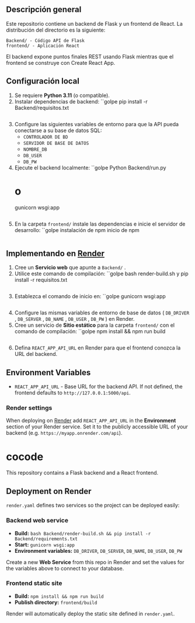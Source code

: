 

## Descripción general
Este repositorio contiene un backend de Flask y un frontend de React. La distribución del directorio es la siguiente:

```
Backend/ - Código API de Flask
frontend/ - Aplicación React
```

El backend expone puntos finales REST usando Flask mientras que el frontend se construye con Create React App.

## Configuración local

1. Se requiere
 **Python 3.11** (o compatible). 
2. Instalar dependencias de backend:
   ``golpe
   pip install -r Backend/requisitos.txt
   ```
3. Configure las siguientes variables de entorno para que la API pueda conectarse a su base de datos SQL:
   - `CONTROLADOR DE BD` 
   - `SERVIDOR DE BASE DE DATOS` 
   - `NOMBRE_DB` 
   - `DB_USER` 
   - `DB_PW` 
4. Ejecute el backend localmente:
   ``golpe
   Python Backend/run.py
   # o
   gunicorn wsgi:app
   ```
5. En la carpeta `frontend/` instale las dependencias e inicie el servidor de desarrollo:
   ``golpe
   instalación de npm
   inicio de npm
   ```

## Implementando en [ Render ]( https://render.com/ )

1. Cree un **Servicio web** que apunte a `Backend/` .
2. Utilice este comando de compilación:
   ``golpe
   bash render-build.sh y pip install -r requisitos.txt
   ```
3. Establezca el comando de inicio en:
   ``golpe
   gunicorn wsgi:app
   ```
4. Configure las mismas variables de entorno de base de datos ( `DB_DRIVER` , `DB_SERVER` , `DB_NAME` , `DB_USER` , `DB_PW` ) en Render.
5. Cree un servicio de **Sitio estático** para la carpeta `frontend/` con el comando de compilación:
   ``golpe
   npm install && npm run build
   ```
6. Defina `REACT_APP_API_URL` en Render para que el frontend conozca la URL del backend.



## Environment Variables

- `REACT_APP_API_URL` - Base URL for the backend API. If not defined, the frontend defaults to `http://127.0.0.1:5000/api`.

### Render settings

When deploying on [Render](https://render.com) add `REACT_APP_API_URL` in the **Environment** section of your Render service. Set it to the publicly accessible URL of your backend (e.g. `https://myapp.onrender.com/api`).

# cocode

This repository contains a Flask backend and a React frontend.

## Deployment on Render

`render.yaml` defines two services so the project can be deployed easily:

### Backend web service
- **Build:** `bash Backend/render-build.sh && pip install -r Backend/requirements.txt`
- **Start:** `gunicorn wsgi:app`
- **Environment variables:** `DB_DRIVER`, `DB_SERVER`, `DB_NAME`, `DB_USER`, `DB_PW`

Create a new **Web Service** from this repo in Render and set the values for the variables above to connect to your database.

### Frontend static site
- **Build:** `npm install && npm run build`
- **Publish directory:** `frontend/build`

Render will automatically deploy the static site defined in `render.yaml`.
